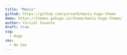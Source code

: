 ```yaml
---
title: "Manis"
github: https://github.com/yursan9/manis-hugo-theme
demo: https://themes.gohugo.io/theme/manis-hugo-theme/
author: Yurizal Susanto
draft: true
ssg:
  - Hugo
cms:
  - No Cms
---
```

